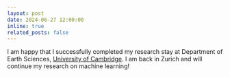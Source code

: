```yaml
---
layout: post
date: 2024-06-27 12:00:00
inline: true
related_posts: false
---
```


I am happy that I successfully completed my research stay at Department of Earth Sciences, [University of Cambridge](https://www.esc.cam.ac.uk/). I am back in Zurich and will continue my research on machine learning! 

